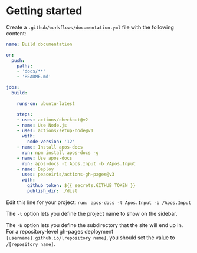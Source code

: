 # Getting started

Create a `.github/workflows/documentation.yml` file with the following content:
```yml
name: Build documentation

on:
  push:
    paths:
    - 'docs/**'
    - 'README.md'

jobs:
  build:

    runs-on: ubuntu-latest

    steps:
    - uses: actions/checkout@v2
    - name: Use Node.js
    - uses: actions/setup-node@v1
      with:
        node-version: '12'
    - name: Install apos-docs
      run: npm install apos-docs -g
    - name: Use apos-docs
      run: apos-docs -t Apos.Input -b /Apos.Input
    - name: Deploy
      uses: peaceiris/actions-gh-pages@v3
      with:
        github_token: ${{ secrets.GITHUB_TOKEN }}
        publish_dir: ./dist
```

Edit this line for your project:
`run: apos-docs -t Apos.Input -b /Apos.Input`

The `-t` option lets you define the project name to show on the sidebar.

The `-b` option lets you define the subdirectory that the site will end up in. For a repository-level gh-pages deployment `[username].github.io/[repository name]`, you should set the value to `/[repository name]`.
